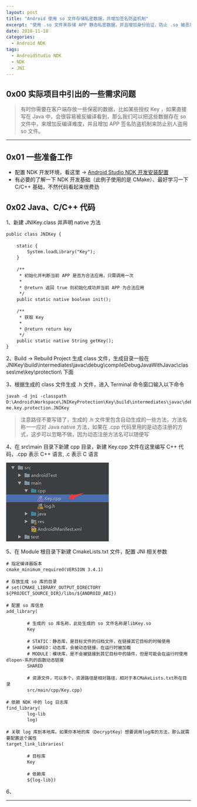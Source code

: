 ```yaml
---
layout: post
title: "Android 使用 so 文件存储私密数据，并增加签名防盗机制"
excerpt: "使用 .so 文件来存储 APP 静态私密数据，并且增加身份验证，防止 .so 被恶意调用"
date: 2018-11-18
categories:
  - Android NDK
tags:
  - AndroidStudio NDK
  - NDK
  - JNI
---
```


## 0x00 实际项目中引出的一些需求问题
> 有时你需要在客户端存放一些保密的数据，比如某些授权 Key ，如果直接写在 Java 中，会很容易被反编译看到，那么我们可以把这些数据存在 so 文件中，来增加反编译难度，并且增加 APP 签名防盗机制来防止别人盗用 so 文件。

-------------------

## 0x01 一些准备工作
- 配置 NDK 开发环境，看这里 → [Android Studio NDK 开发安装配置](https://rockycoder.cn/android%20ndk/2018/01/18/Android-Studio-JNI-Exercise.html)  
- 有必要的了解一下 NDK 开发基础（此例子使用的是 CMake）、最好学习一下 C/C++ 基础，不然代码看起来很费劲

## 0x02 Java、C/C++ 代码
1、新建 JNIKey.class 并声明 native 方法

```
public class JNIKey {

    static {
        System.loadLibrary("Key");
    }

    /**
     * 初始化并判断当前 APP 是否为合法应用，只需调用一次
     *
     * @return 返回 true 则初始化成功并当前 APP 为合法应用
     */
    public static native boolean init();

    /**
     * 获取 Key
     *
     * @return return key
     */
    public static native String getKey();
}
```

2、Build → Rebuild Project 生成 class 文件，生成目录一般在 JNIKey\build\intermediates\javac\debug\compileDebugJavaWithJavac\classes\me\key\protection\ 下面

3、根据生成的 class 文件生成 .h 文件，进入 Terminal 命令窗口输入以下命令

```
javah -d jni -classpath D:\Android\Workspace\JNIKeyProtection\Key\build\intermediates\javac\debug\compileDebugJavaWithJavac\classes me.key.protection.JNIKey
```

> 注意路径不要写错了，生成的 .h 文件里包含自动生成的一些方法，方法名称一一应对 Java native 方法，如果在 .cpp 代码里用的是动态注册的方式，这步可以忽略不做，因为动态注册方法名可以随便写

4、在 src\main 目录下新建 cpp 目录，新建 Key.cpp 文件在这里编写 C++ 代码，.cpp 表示 C++ 语言, .c 表示 C 语言 

![1](/assets/image/2018-11-18/2018-11-18_1.png)

5、在 Module 根目录下新建 CmakeLists.txt 文件，配置 JNI 相关参数

```
# 指定编译器版本
cmake_minimum_required(VERSION 3.4.1)

# 存放生成 so 库的目录
# set(CMAKE_LIBRARY_OUTPUT_DIRECTORY ${PROJECT_SOURCE_DIR}/libs/${ANDROID_ABI})

# 配置 so 库信息
add_library(

        # 生成的 so 库名称，此处生成的 so 文件名称是libKey.so
        Key

        # STATIC：静态库，是目标文件的归档文件，在链接其它目标的时候使用
        # SHARED：动态库，会被动态链接，在运行时被加载
        # MODULE：模块库，是不会被链接到其它目标中的插件，但是可能会在运行时使用dlopen-系列的函数动态链接
        SHARED

        # 资源文件，可以多个，资源路径是相对路径，相对于本CMakeLists.txt所在目录
        src/main/cpp/Key.cpp)

# 依赖 NDK 中的 log 日志库
find_library(
        log-lib
        log)

# 关联 log 库到本地库。如果你本地的库（DecryptKey）想要调用log库的方法，那么就需要配置这个属性
target_link_libraries(

        # 目标库
        Key

        # 依赖库
        ${log-lib})
```

6、



-------------------
